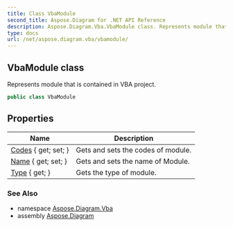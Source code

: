 ```yaml
---
title: Class VbaModule
second_title: Aspose.Diagram for .NET API Reference
description: Aspose.Diagram.Vba.VbaModule class. Represents module that is contained in VBA project
type: docs
url: /net/aspose.diagram.vba/vbamodule/
---
```

## VbaModule class

Represents module that is contained in VBA project.

```csharp
public class VbaModule
```

## Properties

| Name | Description |
| --- | --- |
| [Codes](../../aspose.diagram.vba/vbamodule/codes/) { get; set; } | Gets and sets the codes of module. |
| [Name](../../aspose.diagram.vba/vbamodule/name/) { get; set; } | Gets and sets the name of Module. |
| [Type](../../aspose.diagram.vba/vbamodule/type/) { get; } | Gets the type of module. |

### See Also

* namespace [Aspose.Diagram.Vba](../../aspose.diagram.vba/)
* assembly [Aspose.Diagram](../../)


